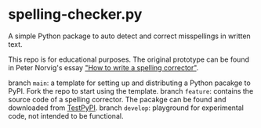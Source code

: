 # spelling-checker.py
A simple Python package to auto detect and correct misspellings in written text.

This repo is for educational purposes. The original prototype can be found in Peter Norvig's essay ["How to write a spelling corrector"](http://norvig.com/spell-correct.html).

branch `main`: a template for setting up and distributing a Python pacakge to PyPI. Fork the repo to start using the template.
branch `feature`: contains the source code of a spelling corrector. The pacakge can be found and downloaded from [TestPyPI](https://test.pypi.org/project/spellingchecker).
branch `develop`: playground for experimental code, not intended to be functional.
